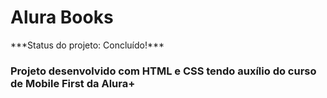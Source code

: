 <h1>Alura Books</h1>
***Status do projeto: Concluído!***

<h3>Projeto desenvolvido com HTML e CSS tendo auxílio do curso de Mobile First da Alura+</h3>
